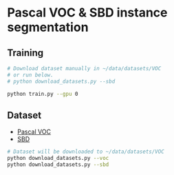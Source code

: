 # Pascal VOC & SBD instance segmentation

## Training

```bash
# Download dataset manually in ~/data/datasets/VOC
# or run below.
# python download_datasets.py --sbd

python train.py --gpu 0
```

## Dataset

- [Pascal VOC](http://host.robots.ox.ac.uk/pascal/VOC/)
- [SBD](http://home.bharathh.info/pubs/codes/SBD/download.html)

```bash
# Dataset will be downloaded to ~/data/datasets/VOC
python download_datasets.py --voc
python download_datasets.py --sbd
```
